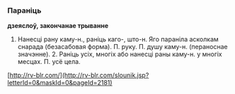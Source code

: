 ### Параніць
**дзеяслоў, закончанае трыванне**

1. Нанесці рану каму-н., раніць каго-, што-н. Яго параніла асколкам снарада (безасабовая форма). П. руку. П. душу каму-н. (пераноснае значэнне). 2. Раніць усіх, многіх або нанесці раны каму-н. у многіх месцах. П. усё цела.

<a rel="author">[http://rv-blr.com/](http://rv-blr.com/slounik.jsp?letterId=0&maskId=0&pageId=2181)</a>
